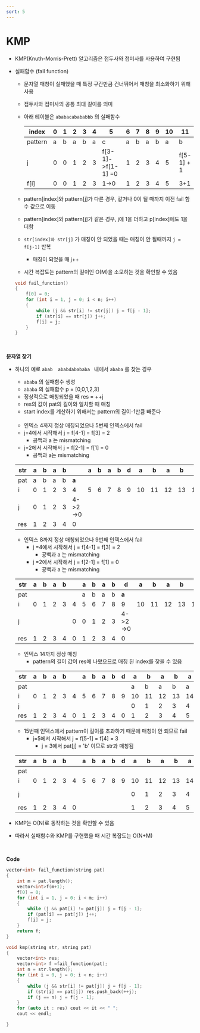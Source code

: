 ```yaml
---
sort: 5
---
```


# KMP

* KMP(Knuth-Morris-Prett) 알고리즘은 접두사와 접미사를 사용하여 구현됨

* 실패함수 (fail function)

  * 문자열 매칭이 실패했을 때 특정 구간만큼 건너뛰어서 매칭을 최소화하기 위해 사용

  * 접두사와 접미사의 공통 최대 길이를 의미

  * 아래 테이블은  `ababacabababbb` 의 실패함수
  
    | index   | 0    | 1    | 2    | 3    | 4    | 5                 | 6    | 7    | 8    | 9    | 10   | 11         | 12               | 13   |
    | ------- | ---- | ---- | ---- | ---- | ---- | ----------------- | ---- | ---- | ---- | ---- | ---- | ---------- | ---------------- | ---- |
    | pattern | a    | b    | a    | b    | a    | c                 | a    | b    | a    | b    | a    | b          | b                | b    |
    | j       | 0    | 0    | 1    | 2    | 3    | f[3-1]->f[1-1] =0 | 1    | 2    | 3    | 4    | 5    | f[5-1] + 1 | f[4-1]->f[2-1]=0 | 0    |
    | f[i]    | 0    | 0    | 1    | 2    | 3    | 1->0              | 1    | 2    | 3    | 4    | 5    | 3+1        | 2->0             | 0    |

  * pattern[index]와 pattern[j]가 다른 경우, 같거나 0이 될 때까지 이전 fail 함수 값으로 이동
  
  * pattern[index]와 pattern[j]가 같은 경우, j에 1을 더하고 p[index]에도 1을 더함
  
  * `str[index]와 str[j]` 가 매칭이 안 되었을 때는 매칭이 안 될때까지  `j = f[j-1]`  반복 
    * 매칭이 되었을 때 j++ 
  * 시간 복잡도는 pattern의 길이인 O(M)을 소모하는 것을 확인할 수 있음
  
  ```c++
  void fail_function()
  {
      f[0] = 0;
      for (int i = 1, j = 0; i < n; i++)
      {
          while (j && str[i] != str[j]) j = f[j - 1];
          if (str[i] == str[j]) j++;
          f[i] = j;
      }
  }
  ```

<br/>

**문자열 찾기**

* 하나의 예로 `abab  ababdabababa ` 내에서 `ababa` 를 찾는 경우 

  *  `ababa` 의 실패함수 생성
    * `ababa` 의 실패함수 p  = [0,0,1,2,3] 
  *  정상적으로 매칭되었을 때 res = ++j
  *  res의 값이 pat의 길이와 일치할 때 매칭
    * start index를 계산하기 위해서는 pattern의 길이-1만큼 빼준다

  <br/>

  *  인덱스 4까지 정상 매칭되었으나 5번째 인덱스에서 fail
    * j=4에서 시작해서 j = f[4-1] = f[3] = 2
      * 공백과 a 는 mismatching
    * j=2에서 시작해서 j = f[2-1] = f[1] = 0
      * 공백과 a는 mismatching

  | str  | a    | b    | a    | b    |         | a    | b    | a    | b    | d    | a    | b    | a    | b    | a    | b    | a    |
  | ---- | ---- | ---- | ---- | ---- | ------- | ---- | ---- | ---- | ---- | ---- | ---- | ---- | ---- | ---- | ---- | ---- | ---- |
  | pat  | a    | b    | a    | b    | **a**   |      |      |      |      |      |      |      |      |      |      |      |      |
  | i    | 0    | 1    | 2    | 3    | 4       | 5    | 6    | 7    | 8    | 9    | 10   | 11   | 12   | 13   | 14   | 15   | 16   |
  | j    | 0    | 1    | 2    | 3    | 4->2->0 |      |      |      |      |      |      |      |      |      |      |      |      |
  | res  | 1    | 2    | 3    | 4    | 0       |      |      |      |      |      |      |      |      |      |      |      |      |

  * 인덱스 8까지 정상 매칭되었으나 9번째 인덱스에서 fail
    * j =4에서 시작해서 j = f[4-1] = f[3] =  2
      * 공백과 a 는 mismatching
    * j =2에서 시작해서 j = f[2-1] = f[1] = 0
      * 공백과 a 는 mismatching

  | str  | a    | b    | a    | b    |      | a    | b    | a    | b    | d       | a    | b    | a    | b    | a    | b    | a    |
  | ---- | ---- | ---- | ---- | ---- | ---- | ---- | ---- | ---- | ---- | ------- | ---- | ---- | ---- | ---- | ---- | ---- | ---- |
  | pat  |      |      |      |      |      | a    | b    | a    | b    | **a**   |      |      |      |      |      |      |      |
  | i    | 0    | 1    | 2    | 3    | 4    | 5    | 6    | 7    | 8    | 9       | 10   | 11   | 12   | 13   | 14   | 15   | 16   |
  | j    |      |      |      |      | 0    | 0    | 1    | 2    | 3    | 4->2->0 |      |      |      |      |      |      |      |
  | res  | 1    | 2    | 3    | 4    | 0    | 1    | 2    | 3    | 4    | 0       |      |      |      |      |      |      |      |

  * 인덱스 14까지 정상 매칭
    * pattern의 길이 값이 res에 나왔으므로 매칭 된 index를 찾을 수 있음

  | str  | a    | b    | a    | b    |      | a    | b    | a    | b    | d    | a    | b    | a    | b    | a    | b    | a    |
  | ---- | ---- | ---- | ---- | ---- | ---- | ---- | ---- | ---- | ---- | ---- | ---- | ---- | ---- | ---- | ---- | ---- | ---- |
  | pat  |      |      |      |      |      |      |      |      |      |      | a    | b    | a    | b    | a    |      |      |
  | i    | 0    | 1    | 2    | 3    | 4    | 5    | 6    | 7    | 8    | 9    | 10   | 11   | 12   | 13   | 14   | 15   | 16   |
  | j    |      |      |      |      |      |      |      |      |      |      | 0    | 1    | 2    | 3    | 4    |      |      |
  | res  | 1    | 2    | 3    | 4    | 0    | 1    | 2    | 3    | 4    | 0    | 1    | 2    | 3    | 4    | 5    |      |      |

  * 15번째 인덱스에서 pattern이 길이를 초과하기 때문에 매칭이 안 되므로 fail
    * j=5에서 시작해서 j = f[5-1] = f[4] = 3
      * j = 3에서 pat[j] = 'b' 이므로 str과 매칭됨

  | str  | a    | b    | a    | b    |      | a    | b    | a    | b    | d    | a    | b    | a    | b    | a    | b    | a    |
  | ---- | ---- | ---- | ---- | ---- | ---- | ---- | ---- | ---- | ---- | ---- | ---- | ---- | ---- | ---- | ---- | ---- | ---- |
  | pat  |      |      |      |      |      |      |      |      |      |      |      |      |      |      |      |      |      |
  | i    | 0    | 1    | 2    | 3    | 4    | 5    | 6    | 7    | 8    | 9    | 10   | 11   | 12   | 13   | 14   | 15   | 16   |
  | j    |      |      |      |      |      |      |      |      |      |      | 0    | 1    | 2    | 3    | 4    | 5->3 | 4    |
  | res  | 1    | 2    | 3    | 4    | 0    |      |      |      |      |      | 1    | 2    | 3    | 4    | 5    | 4    | 5    |

* KMP는 O(N)로 동작하는 것을 확인할 수 있음

* 따라서 실패함수와 KMP를 구현했을 때 시간 복잡도는 O(N+M)

<br/>

**Code**

```c++
vector<int> fail_function(string pat)
{
    int m = pat.length();
    vector<int>f(m+1);
    f[0] = 0;
    for (int i = 1, j = 0; i < m; i++)
    {
        while (j && pat[i] != pat[j]) j = f[j - 1];
        if (pat[i] == pat[j]) j++;
        f[i] = j;
    }
    return f;
}

void kmp(string str, string pat)
{
    vector<int> res;
    vector<int> f =fail_function(pat);
    int n = str.length();    
    for (int i = 0, j = 0; i < n; i++)
    {
        while (j && str[i] != pat[j]) j = f[j - 1];
        if (str[i] == pat[j]) res.push_back(++j);
        if (j == n) j = f[j - 1];
    }
    for (auto it : res) cout << it << " ";
    cout << endl;

}
```



